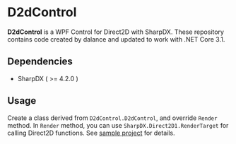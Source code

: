 # D2dControl

**D2dControl** is a WPF Control for Direct2D with SharpDX. These repository contains code created by dalance and updated to work with .NET Core 3.1.

## Dependencies
- SharpDX ( >= 4.2.0 )

## Usage
Create a class derived from `D2dControl.D2dControl`, and override `Render` method.
In `Render` method, you can use `SharpDX.Direct2D1.RenderTarget` for calling Direct2D functions.
See [sample project](https://github.com/dalance/D2dControl/tree/master/Sample) for details.

